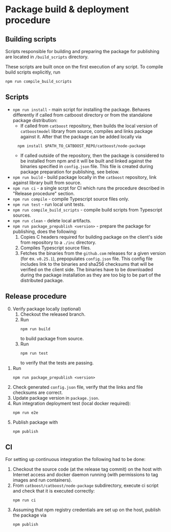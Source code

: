 # Package build & deployment procedure

## Building scripts

Scripts responsible for building and preparing the package for publishing are located in `/build_scripts` directory. 

These scripts are built once on the first execution of any script.  To compile build scripts explicitly, run
```
npm run compile_build_scripts
```

## Scripts

- `npm run install` - main script for installing the package. Behaves differently if called from catboost directory or from the standalone package distribution: 
  - If called from `catboost` repository, then builds the local version of `catboostmodel` library from source, compiles and links package against it. After that the package can be added locally via
  ```
    npm install $PATH_TO_CATBOOST_REPO/catboost/node-package
  ```
  - If called outside of the repository, then the package is considered to be installed from npm and it will be built and linked against the binaries specified in `config.json` file. This file is created during package preparation for publishing, see below.
- `npm run build` - build package locally in the `catboost` repository, link against library built from source.
- `npm run ci` - a single scrpt for CI which runs the procedure described in "Release procedure" section.
- `npm run compile` - compile Typescript source files only.
- `npm run test` - run local unit tests.
- `npm run compile_build_scripts` - compile build scripts from Typescript sources.
- `npm run clean` - delete local artifacts.
- `npm run package_prepublish <version>` - prepare the package for publishing, does the following:  
    1. Copies C headers required for building package on the client's side from repository to a `./inc` directory.
    2. Compiles Typescript source files.
    3. Fetches the binaries from the `github.com` releases for a given version (for ex. `v0.25.1`), prepopulates `config.json` file. This config file includes link to the binaries and sha256 checksums that will be verified on the client side. The binaries have to be downloaded during the package installation as they are too big to be part of the distributed package. 

## Release procedure

0. Verify package locally (optional)
   1. Checkout the released branch.
   2. Run 
        ```
        npm run build
        ``` 
        to build package from source.
   3. Run 
        ```
        npm run test
        ``` 
        to verify that the tests are passing.
1. Run 
    ```
    npm run package_prepublish <version>
    ```
2. Check generated `config.json` file, verify that the links and file checksums are correct.
3. Update package version in `package.json`.
4. Run integration deployment test (local docker required):
    ```
    npm run e2e
    ```
5. Publish package with
   ```
   npm publish
   ```

## CI

For setting up continuous integration the following had to be done:

1. Checkout the source code (at the release tag commit) on the host with Internet access and docker daemon running (with permissions to tag images and run containers).
2. From `catboost/catboost/node-package` subdirectory, execute ci script and check that it is executed correctly:
   ```
   npm run ci
   ```
3. Assuming that npm registry credentials are set up on the host, publish the package via
   ```
   npm publish
   ```
